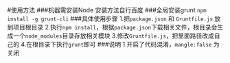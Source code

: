 ﻿#使用方法
###机器需安装Node 安装方法自行百度
###全局安装grunt
`npm install -g grunt-cli`
###具体使用步骤
1.把`package.json` 和 `Gruntfile.js` 放到项目根目录 
2.执行`npm install`，根据`package.json`下载相关文件，根目录会生成一个`node_modules`目录存放相关模块 
3.修改`Gruntfile.js`，把里面路径改成自己的
4.在根目录下执行`grunt`即可 
###说明
1.开启了代码混淆，`mangle:false` 为关闭